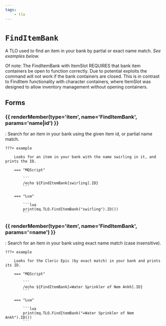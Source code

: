 ```yaml
---
tags:
    - tlo
---
```

# `FindItemBank`

<!--tlo-desc-start-->
A TLO used to find an item in your bank by partial or exact name match. _See examples below._

Of note: The FindItemBank with ItemSlot REQUIRES that bank item containers be open to function correctly. Due to potential exploits the command will not work if the bank containers are closed. This is in contrast to FindItem functionality with character containers, where ItemSlot was designed to allow inventory management without opening containers.
<!--tlo-desc-end-->
## Forms
<!--tlo-forms-start-->
### {{ renderMember(type='item', name='FindItemBank', params='name|id') }}

:   Search for an item in your bank using the given item id, or partial name match.

    ???+ example

        Looks for an item in your bank with the name swirling in it, and prints the ID.

        === "MQScript"

            ```
            /echo ${FindItemBank[swirling].ID}
            ```

        === "Lua"

            ```lua
            print(mq.TLO.FindItemBank("swirling").ID())
            ```


### {{ renderMember(type='item', name='FindItemBank', params='=name') }}

:   Search for an item in your bank using exact name match (case insensitive).

    ???+ example

        Looks for the Cleric Epic (by exact match) in your bank and prints its ID.

        === "MQScript"

            ```
            /echo ${FindItemBank[=Water Sprinkler of Nem Ankh].ID}
            ```

        === "Lua"

            ```lua
            print(mq.TLO.FindItemBank("=Water Sprinkler of Nem Ankh").ID())
            ```
<!--tlo-forms-end-->
<!--tlo-linkrefs-start-->
[item]: ../data-types/datatype-item.md
<!--tlo-linkrefs-end-->
